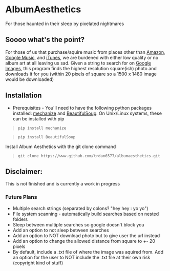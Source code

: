 # AlbumAesthetics
For those haunted in their sleep by pixelated nightmares

## Soooo what's the point?
For those of us that purchase/aquire music from places other than
[Amazon](http://www.amazon.com/MP3-Music-Download/b/ref=nav_shopall_dmusic?ie=UTF8&node=163856011),
[Google Music](https://music.google.com), and [iTunes](http://www.apple.com/itunes/),
we are burdened with either low quality or no album art at all leaving us sad. Given a string
to search for on [Google Images](https://images.google.com), this program finds the highest
resolution square(ish) photo and downloads it for you (within 20 pixels of square so a 1500 x 1480
image would be downloaded)

## Installation
* Prerequisites - You'll need to have the following python packages installed:
[mechanize](http://wwwsearch.sourceforge.net/mechanize/) and
[BeautifulSoup](http://www.crummy.com/software/BeautifulSoup/). On Unix/Linux systems, these can be
installed with pip

> `pip install mechanize`

> `pip install BeautifulSoup`

Install Album Aesthetics with the git clone command

> `git clone https://www.github.com/trdan6577/albumaesthetics.git`

## Disclaimer:
This is not finished and is currently a work in progress

### Future Plans
* Multiple search strings (separated by colons? "hey hey : yo yo")
* File system scanning - automatically build searches based on nested folders
* Sleep between multiple searches so google doesn't block you
* Add an option to not sleep between searches
* Add an option to NOT download photo but to give user the url instead
* Add an option to change the allowed distance from square to +- 20 pixels
* By default, include a .txt file of where the image was aquired from. Add an option for the user to NOT include the .txt file at their own risk (copyright kind of stuff)
